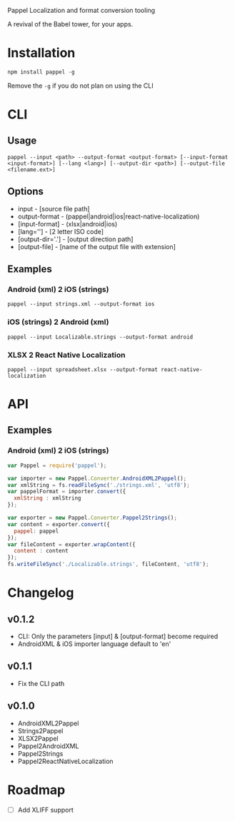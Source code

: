Pappel
Localization and format conversion tooling

A revival of the Babel tower, for your apps.

# Installation

```javascript
npm install pappel -g
```
Remove the ```-g``` if you do not plan on using the CLI

# CLI

## Usage

```
pappel --input <path> --output-format <output-format> [--input-format <input-format>] [--lang <lang>] [--output-dir <path>] [--output-file <filename.ext>]
```

## Options

- input - [source file path]
- output-format - (pappel|android|ios|react-native-localization)
- [input-format] - (xlsx|android|ios)
- [lang=''] - [2 letter ISO code]
- [output-dir='.'] - [output direction path]
- [output-file] - [name of the output file with extension]

## Examples

### Android (xml) 2 iOS (strings)
```
pappel --input strings.xml --output-format ios
```
### iOS (strings) 2 Android (xml)
```
pappel --input Localizable.strings --output-format android
```
### XLSX 2 React Native Localization
```
pappel --input spreadsheet.xlsx --output-format react-native-localization
```
# API

## Examples

### Android (xml) 2 iOS (strings)
```js
var Pappel = require('pappel');

var importer = new Pappel.Converter.AndroidXML2Pappel();
var xmlString = fs.readFileSync('./strings.xml', 'utf8');
var pappelFormat = importer.convert({
  xmlString : xmlString
});

var exporter = new Pappel.Converter.Pappel2Strings();
var content = exporter.convert({
  pappel: pappel
});
var fileContent = exporter.wrapContent({
  content : content
});
fs.writeFileSync('./Localizable.strings', fileContent, 'utf8');
```

# Changelog

## v0.1.2

- CLI: Only the parameters [input] & [output-format] become required
- AndroidXML & iOS importer language default to 'en'

## v0.1.1

- Fix the CLI path

## v0.1.0

- AndroidXML2Pappel
- Strings2Pappel
- XLSX2Pappel
- Pappel2AndroidXML
- Pappel2Strings
- Pappel2ReactNativeLocalization


# Roadmap

- [ ] Add XLIFF support
